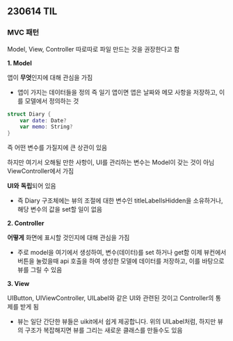 ## 230614 TIL

### MVC 패턴

Model, View, Controller 따로따로 파일 만드는 것을 권장한다고 함

**1. Model**

앱이 **무엇**인지에 대해 관심을 가짐

- 앱이 가지는 데이터들을 정의 즉 일기 앱이면 앱은 날짜와 메모 사항을 저장하고, 이를 모델에서 정의하는 것

```swift
struct Diary {
	var date: Date?
	var memo: String?
}
```

즉 어떤 변수를 가질지에 큰 상관이 있음

하지만 여기서 오해될 만한 사항이, UI를 관리하는 변수는 Model이 갖는 것이 아님 ViewController에서 가짐

**UI와** **독립**되어 있음

- 즉 Diary 구조체에는 뷰의 조절에 대한 변수인 titleLabelIsHidden을 소유하거나, 해당 변수의 값을 set할 일이 없음

**2. Controller**

**어떻게** 화면에 표시할 것인지에 대해 관심을 가짐

- 주로 model을 여기에서 생성하여, 변수(데이터)를 set 하거나 get함 이제 뷰컨에서 버튼을 눌렀을때 api 호출을 하여 생성한 모델에 데이터를 저장하고, 이를 바탕으로 뷰를 그릴 수 있음

**3. View**

UIButton, UIViewController, UILabel와 같은 UI와 관련된 것이고 Controller의 통제를 받게 됨

- 뷰는 일단 간단한 뷰들은 uikit에서 쉽게 제공합니다. 위의 UILabel처럼, 하지만 뷰의 구조가 복잡해지면 뷰를 그리는 새로운 클래스를 만들수도 있음